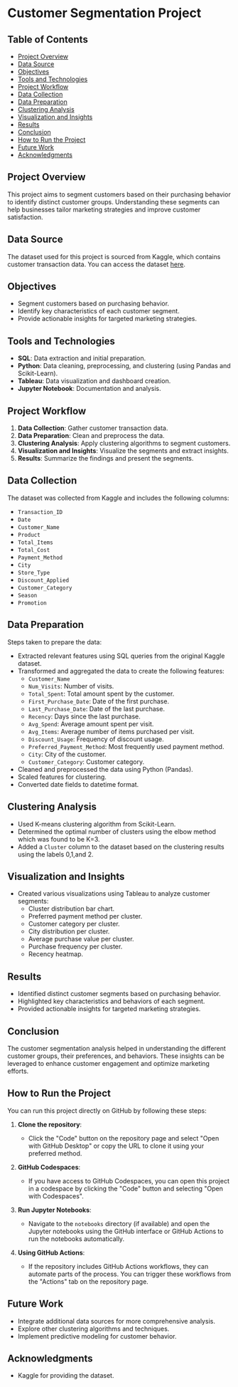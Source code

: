 # Customer Segmentation Project

## Table of Contents
- [Project Overview](#project-overview)
- [Data Source](#data-source)
- [Objectives](#objectives)
- [Tools and Technologies](#tools-and-technologies)
- [Project Workflow](#project-workflow)
- [Data Collection](#data-collection)
- [Data Preparation](#data-preparation)
- [Clustering Analysis](#clustering-analysis)
- [Visualization and Insights](#visualization-and-insights)
- [Results](#results)
- [Conclusion](#conclusion)
- [How to Run the Project](#how-to-run-the-project)
- [Future Work](#future-work)
- [Acknowledgments](#acknowledgments)

## Project Overview
This project aims to segment customers based on their purchasing behavior to identify distinct customer groups. Understanding these segments can help businesses tailor marketing strategies and improve customer satisfaction.

## Data Source
The dataset used for this project is sourced from Kaggle, which contains customer transaction data. You can access the dataset [here](https://www.kaggle.com/datasets/prasad22/retail-transactions-dataset).

## Objectives
- Segment customers based on purchasing behavior.
- Identify key characteristics of each customer segment.
- Provide actionable insights for targeted marketing strategies.

## Tools and Technologies
- **SQL**: Data extraction and initial preparation.
- **Python**: Data cleaning, preprocessing, and clustering (using Pandas and Scikit-Learn).
- **Tableau**: Data visualization and dashboard creation.
- **Jupyter Notebook**: Documentation and analysis.

## Project Workflow
1. **Data Collection**: Gather customer transaction data.
2. **Data Preparation**: Clean and preprocess the data.
3. **Clustering Analysis**: Apply clustering algorithms to segment customers.
4. **Visualization and Insights**: Visualize the segments and extract insights.
5. **Results**: Summarize the findings and present the segments.

## Data Collection
The dataset was collected from Kaggle and includes the following columns:
- `Transaction_ID`
- `Date`
- `Customer_Name`
- `Product`
- `Total_Items`
- `Total_Cost`
- `Payment_Method`
- `City`
- `Store_Type`
- `Discount_Applied`
- `Customer_Category`
- `Season`
- `Promotion`

## Data Preparation
Steps taken to prepare the data:
- Extracted relevant features using SQL queries from the original Kaggle dataset.
- Transformed and aggregated the data to create the following features:
  - `Customer_Name`
  - `Num_Visits`: Number of visits.
  - `Total_Spent`: Total amount spent by the customer.
  - `First_Purchase_Date`: Date of the first purchase.
  - `Last_Purchase_Date`: Date of the last purchase.
  - `Recency`: Days since the last purchase.
  - `Avg_Spend`: Average amount spent per visit.
  - `Avg_Items`: Average number of items purchased per visit.
  - `Discount_Usage`: Frequency of discount usage.
  - `Preferred_Payment_Method`: Most frequently used payment method.
  - `City`: City of the customer.
  - `Customer_Category`: Customer category.
- Cleaned and preprocessed the data using Python (Pandas).
- Scaled features for clustering.
- Converted date fields to datetime format.

## Clustering Analysis
- Used K-means clustering algorithm from Scikit-Learn.
- Determined the optimal number of clusters using the elbow method which was found to be K=3.
- Added a `Cluster` column to the dataset based on the clustering results using the labels 0,1,and 2.

## Visualization and Insights
- Created various visualizations using Tableau to analyze customer segments:
  - Cluster distribution bar chart.
  - Preferred payment method per cluster.
  - Customer category per cluster.
  - City distribution per cluster.
  - Average purchase value per cluster.
  - Purchase frequency per cluster.
  - Recency heatmap.

## Results
- Identified distinct customer segments based on purchasing behavior.
- Highlighted key characteristics and behaviors of each segment.
- Provided actionable insights for targeted marketing strategies.

## Conclusion
The customer segmentation analysis helped in understanding the different customer groups, their preferences, and behaviors. These insights can be leveraged to enhance customer engagement and optimize marketing efforts.

## How to Run the Project
You can run this project directly on GitHub by following these steps:

1. **Clone the repository**:
   - Click the "Code" button on the repository page and select "Open with GitHub Desktop" or copy the URL to clone it using your preferred method.

2. **GitHub Codespaces**:
   - If you have access to GitHub Codespaces, you can open this project in a codespace by clicking the "Code" button and selecting "Open with Codespaces".

3. **Run Jupyter Notebooks**:
   - Navigate to the `notebooks` directory (if available) and open the Jupyter notebooks using the GitHub interface or GitHub Actions to run the notebooks automatically.

4. **Using GitHub Actions**:
   - If the repository includes GitHub Actions workflows, they can automate parts of the process. You can trigger these workflows from the "Actions" tab on the repository page.

## Future Work
- Integrate additional data sources for more comprehensive analysis.
- Explore other clustering algorithms and techniques.
- Implement predictive modeling for customer behavior.

## Acknowledgments
- Kaggle for providing the dataset.
